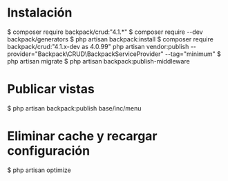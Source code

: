 # Instalación
$ composer require backpack/crud:"4.1.*"
$ composer require --dev backpack/generators
$ php artisan backpack:install
$ composer require backpack/crud:"4.1.x-dev as 4.0.99"
php artisan vendor:publish --provider="Backpack\CRUD\BackpackServiceProvider" --tag="minimum"
$ php artisan migrate
$ php artisan backpack:publish-middleware

# Publicar vistas
$ php artisan backpack:publish base/inc/menu

# Eliminar cache y recargar configuración
$ php artisan optimize
